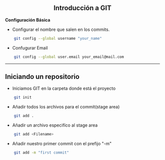 <h2 align="center">Introducción a GIT</h2>

**Configuración Básica**

- Configurar el nombre que salen en los commits. 
```bash
    git config --global username "your_name"
```
- Confugurar Email
```bash   
    git config --global user.email your_email@mail.com
```
---

## Iniciando un repositorio 

- Iniciamos GIT en la carpeta donde está el proyecto  
```bash   
    git init
```
- Añadir todos los archivos para el commit(stage area)
```bash   
    git add .
```
- Añadir un archivo especifíco al stage area
```bash   
    git add <Filename>
```
- Añadir nuestro primer commit con el prefijo "-m" 
```bash   
    git add -m "first commit"
```
